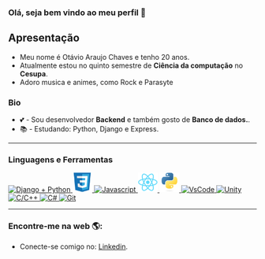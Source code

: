 ### Olá, seja bem vindo ao meu perfil 👋

## Apresentação
 - Meu nome é Otávio Araujo Chaves e tenho 20 anos.
 - Atualmente estou no quinto semestre de **Ciência da computação** no **Cesupa**.
 - Adoro musica e animes, como Rock e Parasyte

### Bio
- 💕 - Sou desenvolvedor **Backend** e também gosto de **Banco de dados.**.
- 📚 - Estudando: Python, Django e Express.

<hr/>

### Linguagens e Ferramentas

<p align="left">
    <a
    href="https://cdn-bdkok.nitrocdn.com/zASfOZhMHRaGYpKaSOphFIhUcxxDXZOx/assets/static/optimized/rev-177ca70/wp-content/uploads/2020/07/python-5.jpg"
    target="_blank"
  >
    <img
      src="https://www.shuup.com/wp-content/uploads/2017/12/python-plus-django-1.jpg"
      alt="Django + Python"
      width="40"
      height="40"
    />
  </a>
   <a
    href="https://developer.mozilla.org/pt-BR/docs/Web/HTML"
    target="_blank"
  >
  <a href="https://developer.mozilla.org/pt-BR/docs/Web/CSS" target="_blank">
    <img
      src="https://raw.githubusercontent.com/devicons/devicon/master/icons/css3/css3-original.svg"
      alt="CSS"
      width="40"
      height="40"
    />
  </a>
  <a href="https://www.javascript.com/" target="_blank">
    <img
      src="https://tadeuesteves.files.wordpress.com/2014/01/javascript-logo.png"
      alt="Javascript"
      width="40"
      height="40"
    />
  </a>
  <a href="https://pt-br.reactjs.org/" target="_blank">
    <img
      src="https://raw.githubusercontent.com/devicons/devicon/master/icons/react/react-original.svg"
      alt="React"
      width="40"
      height="40"
    />
  </a>
     <a href="https://www.python.org/" target="_blank">
    <img
      src="https://raw.githubusercontent.com/devicons/devicon/master/icons/python/python-original.svg"
      alt="Python"
      width="40"
      height="40"
    />
  </a>
  <a href="https://code.visualstudio.com/" target="_blank">
    <img
      src="https://upload.wikimedia.org/wikipedia/commons/thumb/9/9a/Visual_Studio_Code_1.35_icon.svg/512px-Visual_Studio_Code_1.35_icon.svg.png"
      alt="VsCode"
      width="40"
      height="40"
    />
  </a>
  <a href="https://unity.com/pt" target="_blank">
    <img
      src="https://encrypted-tbn0.gstatic.com/images?q=tbn:ANd9GcSeHBv-VGQDbPf6rzdxpc2mctJkooE_v-sIDh-mpx_RJ9GhkNvd3KD2pe7oZA&s"
      alt="Unity"
      width="40"
      height="40"
    />
  </a>
  <a href="https://encrypted-tbn0.gstatic.com/images?q=tbn:ANd9GcSAsWzqI5V5yXmHKBBC9ChhWJ-J90U0FFwa6xmUK5mF3wzO34ug1rFL6ciNUg&s" target="_blank">
    <img
      src="https://encrypted-tbn0.gstatic.com/images?q=tbn:ANd9GcSAsWzqI5V5yXmHKBBC9ChhWJ-J90U0FFwa6xmUK5mF3wzO34ug1rFL6ciNUg&s"
      alt="C/C++"
      width="40"
      height="40"
    />
  </a>
    <a href="https://upload.wikimedia.org/wikipedia/commons/thumb/0/0d/C_Sharp_wordmark.svg/200px-C_Sharp_wordmark.svg.png" target="_blank">
    <img
      src="https://upload.wikimedia.org/wikipedia/commons/thumb/0/0d/C_Sharp_wordmark.svg/200px-C_Sharp_wordmark.svg.png"
      alt="C#"
      width="40"
      height="40"
    />
  </a>
    </a>
    <a href="https://upload.wikimedia.org/wikipedia/commons/thumb/e/e0/Git-logo.svg/1920px-Git-logo.svg.png">
    <img
      src="https://upload.wikimedia.org/wikipedia/commons/thumb/e/e0/Git-logo.svg/1920px-Git-logo.svg.png"
      alt="Git"
      width="60"
      height="40"
    />
  </a>
  
</p>

<hr/>

### Encontre-me na web 🌎:

- Conecte-se comigo no: <a href="https://www.linkedin.com/in/otávio-araujo-77474b1ab/">Linkedin</a>.
